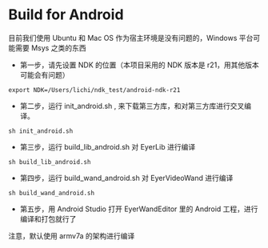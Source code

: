 # Build for Android

目前我们使用 Ubuntu 和 Mac OS 作为宿主环境是没有问题的，Windows 平台可能需要 Msys 之类的东西

- 第一步，请先设置 NDK 的位置（本项目采用的 NDK 版本是 r21，用其他版本可能会有问题）
````
export NDK=/Users/lichi/ndk_test/android-ndk-r21
````

- 第二步，运行 init_android.sh , 来下载第三方库，和对第三方库进行交叉编译。
````
sh init_android.sh
````

- 第三步，运行 build_lib_android.sh 对 EyerLib 进行编译
````
sh build_lib_android.sh
````

- 第四步，运行 build_wand_android.sh 对 EyerVideoWand 进行编译
````
sh build_wand_android.sh
````

- 第五步，用 Android Studio 打开 EyerWandEditor 里的 Android 工程，进行编译和打包就行了

注意，默认使用 armv7a 的架构进行编译